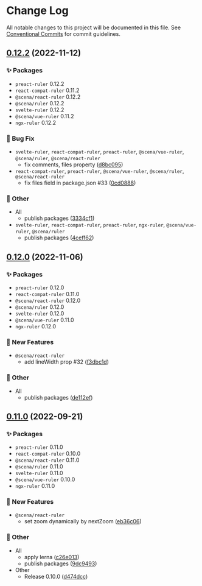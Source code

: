 # Change Log

All notable changes to this project will be documented in this file.
See [Conventional Commits](https://conventionalcommits.org) for commit guidelines.

## [0.12.2](https://github.com/daybrush/ruler/compare/0.12.0...0.12.2) (2022-11-12)
### :sparkles: Packages
* `preact-ruler` 0.12.2
* `react-compat-ruler` 0.11.2
* `@scena/react-ruler` 0.12.2
* `@scena/ruler` 0.12.2
* `svelte-ruler` 0.12.2
* `@scena/vue-ruler` 0.11.2
* `ngx-ruler` 0.12.2


### :bug: Bug Fix

* `svelte-ruler`, `react-compat-ruler`, `preact-ruler`, `@scena/vue-ruler`, `@scena/ruler`, `@scena/react-ruler`
    * fix comments, files property ([d8bc095](https://github.com/daybrush/ruler/commit/d8bc095c5e25e630d720c7b255cf4b42ada6c582))
* `react-compat-ruler`, `preact-ruler`, `@scena/vue-ruler`, `@scena/ruler`, `@scena/react-ruler`
    * fix files field in package.json #33 ([0cd0888](https://github.com/daybrush/ruler/commit/0cd0888f667621af308fa9f3e3f1b51aadac3a29))


### :mega: Other

* All
    * publish packages ([3334cf1](https://github.com/daybrush/ruler/commit/3334cf1ad0f2bdd66d4a1a6fc26202f026077671))
* `svelte-ruler`, `react-compat-ruler`, `preact-ruler`, `ngx-ruler`, `@scena/vue-ruler`, `@scena/ruler`
    * publish packages ([4ceff62](https://github.com/daybrush/ruler/commit/4ceff62e5224779578e61a4e3b0362f6597feecf))



## [0.12.0](https://github.com/daybrush/ruler/compare/0.11.0...0.12.0) (2022-11-06)
### :sparkles: Packages
* `preact-ruler` 0.12.0
* `react-compat-ruler` 0.11.0
* `@scena/react-ruler` 0.12.0
* `@scena/ruler` 0.12.0
* `svelte-ruler` 0.12.0
* `@scena/vue-ruler` 0.11.0
* `ngx-ruler` 0.12.0


### :rocket: New Features

* `@scena/react-ruler`
    * add lineWidth prop #32 ([f3dbc1d](https://github.com/daybrush/ruler/commit/f3dbc1d695cfcb564637cc896f053d8db301ffa8))


### :mega: Other

* All
    * publish packages ([de112ef](https://github.com/daybrush/ruler/commit/de112ef49f2b4063a0b8e810abff0d646da5c3d1))



## [0.11.0](https://github.com/daybrush/ruler/compare/0.10.0...0.11.0) (2022-09-21)
### :sparkles: Packages
* `preact-ruler` 0.11.0
* `react-compat-ruler` 0.10.0
* `@scena/react-ruler` 0.11.0
* `@scena/ruler` 0.11.0
* `svelte-ruler` 0.11.0
* `@scena/vue-ruler` 0.10.0
* `ngx-ruler` 0.11.0


### :rocket: New Features

* `@scena/react-ruler`
    * set zoom dynamically by nextZoom ([eb36c06](https://github.com/daybrush/ruler/commit/eb36c061b04b827d323329814ffd5d5f36aadf07))


### :mega: Other

* All
    * apply lerna ([c26e013](https://github.com/daybrush/ruler/commit/c26e013b60c329c5c57c7f76fe3bea5e1390a987))
    * publish packages ([9dc9493](https://github.com/daybrush/ruler/commit/9dc9493020206310eb807d7c6d52e9b683f23723))
* Other
    * Release 0.10.0 ([d474dcc](https://github.com/daybrush/ruler/commit/d474dcca4352dd4f96f2dcefbc40598e9e25a8a2))
